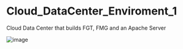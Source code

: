 # Cloud_DataCenter_Enviroment_1
Cloud Data Center that builds FGT, FMG and an Apache Server 


![image](https://user-images.githubusercontent.com/82145296/116725620-267d0d80-a9b0-11eb-8175-2e28086babd4.png)
